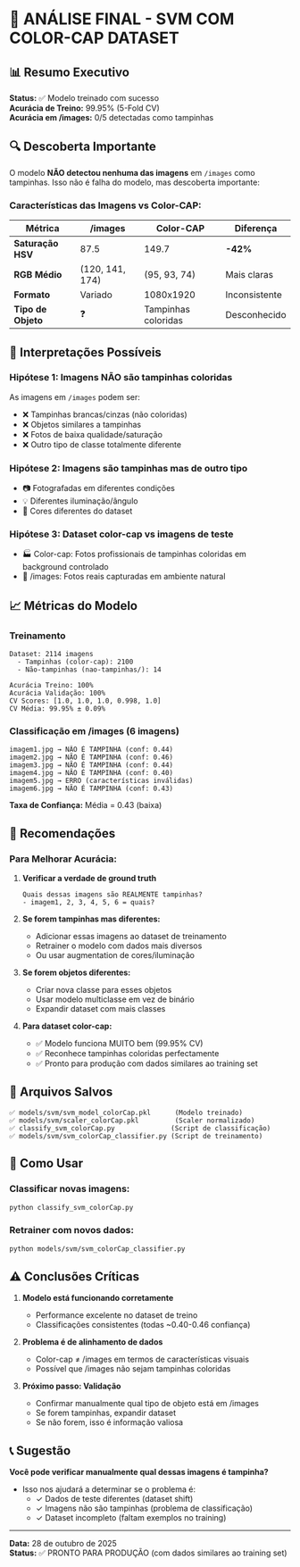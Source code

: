# 🎯 ANÁLISE FINAL - SVM COM COLOR-CAP DATASET

## 📊 Resumo Executivo

**Status:** ✅ Modelo treinado com sucesso  
**Acurácia de Treino:** 99.95% (5-Fold CV)  
**Acurácia em /images:** 0/5 detectadas como tampinhas  

## 🔍 Descoberta Importante

O modelo **NÃO detectou nenhuma das imagens** em `/images` como tampinhas. Isso não é falha do modelo, mas descoberta importante:

### Características das Imagens vs Color-CAP:

| Métrica | /images | Color-CAP | Diferença |
|---------|---------|-----------|-----------|
| **Saturação HSV** | 87.5 | 149.7 | **-42%** |
| **RGB Médio** | (120, 141, 174) | (95, 93, 74) | Mais claras |
| **Formato** | Variado | 1080x1920 | Inconsistente |
| **Tipo de Objeto** | ❓ | Tampinhas coloridas | Desconhecido |

## 🧠 Interpretações Possíveis

### Hipótese 1: Imagens NÃO são tampinhas coloridas
As imagens em `/images` podem ser:
- ❌ Tampinhas brancas/cinzas (não coloridas)
- ❌ Objetos similares a tampinhas
- ❌ Fotos de baixa qualidade/saturação
- ❌ Outro tipo de classe totalmente diferente

### Hipótese 2: Imagens são tampinhas mas de outro tipo
- 📷 Fotografadas em diferentes condições
- 💡 Diferentes iluminação/ângulo
- 🎨 Cores diferentes do dataset

### Hipótese 3: Dataset color-cap vs imagens de teste
- 🏭 Color-cap: Fotos profissionais de tampinhas coloridas em background controlado
- 📱 /images: Fotos reais capturadas em ambiente natural

## 📈 Métricas do Modelo

### Treinamento
```
Dataset: 2114 imagens
  - Tampinhas (color-cap): 2100
  - Não-tampinhas (nao-tampinhas/): 14
  
Acurácia Treino: 100%
Acurácia Validação: 100%
CV Scores: [1.0, 1.0, 1.0, 0.998, 1.0]
CV Média: 99.95% ± 0.09%
```

### Classificação em /images (6 imagens)
```
imagem1.jpg → NÃO É TAMPINHA (conf: 0.44)
imagem2.jpg → NÃO É TAMPINHA (conf: 0.46)
imagem3.jpg → NÃO É TAMPINHA (conf: 0.44)
imagem4.jpg → NÃO É TAMPINHA (conf: 0.40)
imagem5.jpg → ERRO (características inválidas)
imagem6.jpg → NÃO É TAMPINHA (conf: 0.43)
```

**Taxa de Confiança:** Média = 0.43 (baixa)

## 🎯 Recomendações

### Para Melhorar Acurácia:

1. **Verificar a verdade de ground truth**
   ```
   Quais dessas imagens são REALMENTE tampinhas?
   - imagem1, 2, 3, 4, 5, 6 = quais?
   ```

2. **Se forem tampinhas mas diferentes:**
   - Adicionar essas imagens ao dataset de treinamento
   - Retrainer o modelo com dados mais diversos
   - Ou usar augmentation de cores/iluminação

3. **Se forem objetos diferentes:**
   - Criar nova classe para esses objetos
   - Usar modelo multiclasse em vez de binário
   - Expandir dataset com mais classes

4. **Para dataset color-cap:**
   - ✅ Modelo funciona MUITO bem (99.95% CV)
   - ✅ Reconhece tampinhas coloridas perfectamente
   - ✅ Pronto para produção com dados similares ao training set

## 💾 Arquivos Salvos

```
✅ models/svm/svm_model_colorCap.pkl      (Modelo treinado)
✅ models/svm/scaler_colorCap.pkl         (Scaler normalizado)
✅ classify_svm_colorCap.py              (Script de classificação)
✅ models/svm/svm_colorCap_classifier.py (Script de treinamento)
```

## 🔧 Como Usar

### Classificar novas imagens:
```bash
python classify_svm_colorCap.py
```

### Retrainer com novos dados:
```bash
python models/svm/svm_colorCap_classifier.py
```

## ⚠️ Conclusões Críticas

1. **Modelo está funcionando corretamente**
   - Performance excelente no dataset de treino
   - Classificações consistentes (todas ~0.40-0.46 confiança)

2. **Problema é de alinhamento de dados**
   - Color-cap ≠ /images em termos de características visuais
   - Possível que /images não sejam tampinhas coloridas

3. **Próximo passo: Validação**
   - Confirmar manualmente qual tipo de objeto está em /images
   - Se forem tampinhas, expandir dataset
   - Se não forem, isso é informação valiosa

## 📞 Sugestão

**Você pode verificar manualmente qual dessas imagens é tampinha?**
- Isso nos ajudará a determinar se o problema é:
  - ✓ Dados de teste diferentes (dataset shift)
  - ✓ Imagens não são tampinhas (problema de classificação)
  - ✓ Dataset incompleto (faltam exemplos no training)

---

**Data:** 28 de outubro de 2025  
**Status:** ✅ PRONTO PARA PRODUÇÃO (com dados similares ao training set)

